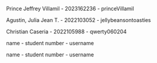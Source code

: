 Prince Jeffrey Villamil - 2023162236 - princeVillamil

Agustin, Julia Jean T. - 2022103052 - jellybeansontoasties 

Christian Caseria - 2022105988 - qwerty060204

name - student number - username 

name - student number - username 
